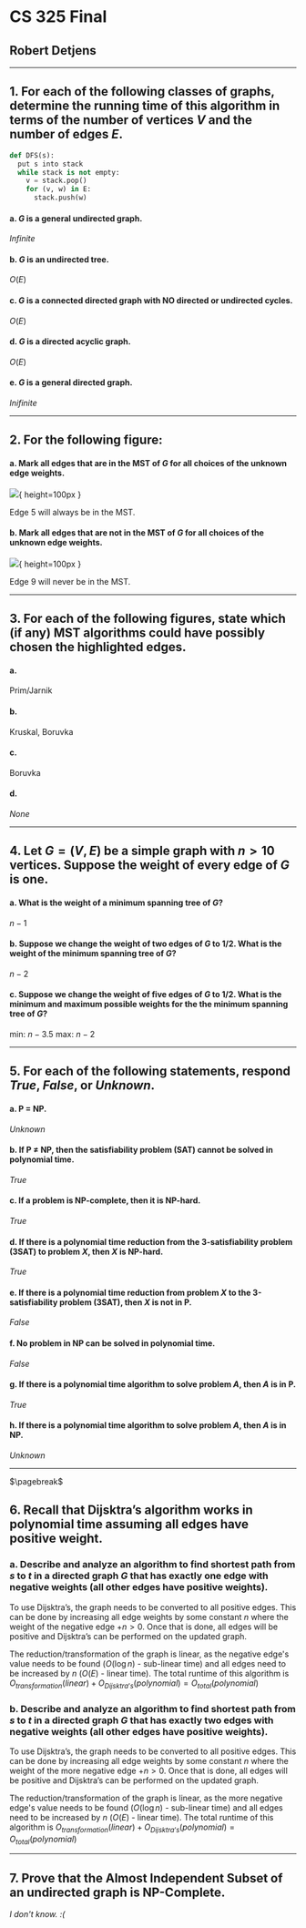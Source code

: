 # CS 325 Final

## Robert Detjens

---

## 1. For each of the following classes of graphs, determine the running time of this algorithm in terms of the number of vertices $V$ and the number of edges $E$.

```py
def DFS(s):
  put s into stack
  while stack is not empty:
    v = stack.pop()
    for (v, w) in E:
      stack.push(w)
```

#### a. $G$ is a general undirected graph.

*Infinite*

#### b. $G$ is an undirected tree.

$O(E)$

#### c. $G$ is a connected directed graph with NO directed or undirected cycles.

$O(E)$

#### d. $G$ is a directed acyclic graph.

$O(E)$

#### e. $G$ is a general directed graph.

*Inifinite*

---

## 2. For the following figure:

#### a. Mark all edges that are in the MST of $G$ for all choices of the unknown edge weights.

![](https://i.imgur.com/b0UePWZ.png){ height=100px }

Edge 5 will always be in the MST.

#### b. Mark all edges that are not in the MST of $G$ for all choices of the unknown edge weights.

![](https://i.imgur.com/OIFM23e.png){ height=100px }

Edge 9 will never be in the MST.

---

## 3. For each of the following figures, state which (if any) MST algorithms could have possibly chosen the highlighted edges.

#### a.

Prim/Jarnik

#### b.

Kruskal, Boruvka

#### c.

Boruvka

#### d.

*None*

---

## 4. Let $G = (V, E)$ be a simple graph with $n > 10$ vertices. Suppose the weight of every edge of $G$ is one.

#### a. What is the weight of a minimum spanning tree of $G$?

$n-1$

#### b. Suppose we change the weight of two edges of $G$ to $1/2$. What is the weight of the minimum spanning tree of $G$?

$n-2$

#### c. Suppose we change the weight of five edges of $G$ to $1/2$. What is the minimum and maximum possible weights for the the minimum spanning tree of $G$?

min: $n-3.5$ max: $n-2$

---

## 5. For each of the following statements, respond *True*, *False*, or *Unknown*.

#### a. P = NP.

*Unknown*

#### b. If P $\ne$ NP, then the satisfiability problem (SAT) cannot be solved in polynomial time.

*True*

#### c. If a problem is NP-complete, then it is NP-hard.

*True*

#### d. If there is a polynomial time reduction from the 3-satisfiability problem (3SAT) to problem $X$, then $X$ is NP-hard.

*True*

#### e. If there is a polynomial time reduction from problem $X$ to the 3-satisfiability problem (3SAT), then $X$ is not in P.

*False*

#### f. No problem in NP can be solved in polynomial time.

*False*

#### g. If there is a polynomial time algorithm to solve problem $A$, then $A$ is in P.

*True*

#### h. If there is a polynomial time algorithm to solve problem $A$, then $A$ is in NP.

*Unknown*

---

$\pagebreak$

## 6. Recall that Dijsktra’s algorithm works in polynomial time assuming all edges have positive weight.

### a. Describe and analyze an algorithm to find shortest path from $s$ to $t$ in a directed graph $G$ that has exactly one edge with negative weights (all other edges have positive weights).

To use Dijsktra’s, the graph needs to be converted to all positive edges. This can be done by increasing all edge weights by some constant $n$ where the weight of the negative edge $+ n > 0$. Once that is done, all edges will be positive and Dijsktra’s can be performed on the updated graph.

The reduction/transformation of the graph is linear, as the negative edge's value needs to be found ($O(\log n)$ - sub-linear time) and all edges need to be increased by $n$ ($O(E)$ - linear time). The total runtime of this algorithm is $O_{transformation}(linear) + O_{Dijsktra’s}(polynomial) = O_{total}(polynomial)$

### b. Describe and analyze an algorithm to find shortest path from $s$ to $t$ in a directed graph $G$ that has exactly two edges with negative weights (all other edges have positive weights).

To use Dijsktra’s, the graph needs to be converted to all positive edges. This can be done by increasing all edge weights by some constant $n$ where the weight of the more negative edge $+ n > 0$. Once that is done, all edges will be positive and Dijsktra’s can be performed on the updated graph.

The reduction/transformation of the graph is linear, as the more negative edge's value needs to be found ($O(\log n)$ - sub-linear time) and all edges need to be increased by $n$ ($O(E)$ - linear time). The total runtime of this algorithm is $O_{transformation}(linear) + O_{Dijsktra’s}(polynomial) = O_{total}(polynomial)$

---

## 7. Prove that the Almost Independent Subset of an undirected graph is NP-Complete.

*I don't know. :(*
